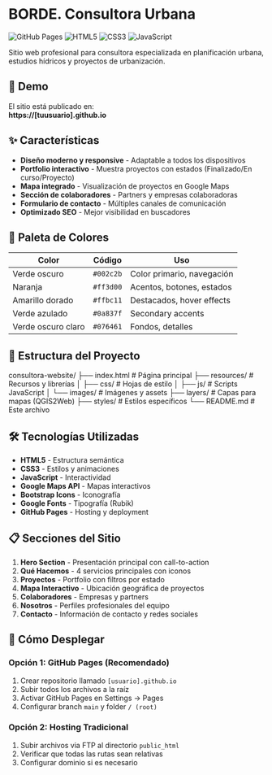 # BORDE. Consultora Urbana

![GitHub Pages](https://img.shields.io/badge/GitHub%20Pages-Deployed-success)
![HTML5](https://img.shields.io/badge/HTML5-E34F26?logo=html5&logoColor=white)
![CSS3](https://img.shields.io/badge/CSS3-1572B6?logo=css3&logoColor=white)
![JavaScript](https://img.shields.io/badge/JavaScript-F7DF1E?logo=javascript&logoColor=black)

Sitio web profesional para consultora especializada en planificación urbana, estudios hídricos y proyectos de urbanización.

## 🚀 Demo

El sitio está publicado en:  
**https://[tuusuario].github.io**

## ✨ Características

- **Diseño moderno y responsive** - Adaptable a todos los dispositivos
- **Portfolio interactivo** - Muestra proyectos con estados (Finalizado/En curso/Proyecto)
- **Mapa integrado** - Visualización de proyectos en Google Maps
- **Sección de colaboradores** - Partners y empresas colaboradoras
- **Formulario de contacto** - Múltiples canales de comunicación
- **Optimizado SEO** - Mejor visibilidad en buscadores

## 🎨 Paleta de Colores

| Color | Código | Uso |
|-------|--------|-----|
| Verde oscuro | `#002c2b` | Color primario, navegación |
| Naranja | `#ff3d00` | Acentos, botones, estados |
| Amarillo dorado | `#ffbc11` | Destacados, hover effects |
| Verde azulado | `#0a837f` | Secondary accents |
| Verde oscuro claro | `#076461` | Fondos, detalles |

## 📁 Estructura del Proyecto

consultora-website/
├── index.html # Página principal
├── resources/ # Recursos y librerías
│ ├── css/ # Hojas de estilo
│ ├── js/ # Scripts JavaScript
│ └── images/ # Imágenes y assets
├── layers/ # Capas para mapas (QGIS2Web)
├── styles/ # Estilos específicos
└── README.md # Este archivo


## 🛠️ Tecnologías Utilizadas

- **HTML5** - Estructura semántica
- **CSS3** - Estilos y animaciones
- **JavaScript** - Interactividad
- **Google Maps API** - Mapas interactivos
- **Bootstrap Icons** - Iconografía
- **Google Fonts** - Tipografía (Rubik)
- **GitHub Pages** - Hosting y deployment

## 📋 Secciones del Sitio

1. **Hero Section** - Presentación principal con call-to-action
2. **Qué Hacemos** - 4 servicios principales con iconos
3. **Proyectos** - Portfolio con filtros por estado
4. **Mapa Interactivo** - Ubicación geográfica de proyectos
5. **Colaboradores** - Empresas y partners
6. **Nosotros** - Perfiles profesionales del equipo
7. **Contacto** - Información de contacto y redes sociales

## 🚀 Cómo Desplegar

### Opción 1: GitHub Pages (Recomendado)
1. Crear repositorio llamado `[usuario].github.io`
2. Subir todos los archivos a la raíz
3. Activar GitHub Pages en Settings → Pages
4. Configurar branch `main` y folder `/ (root)`

### Opción 2: Hosting Tradicional
1. Subir archivos via FTP al directorio `public_html`
2. Verificar que todas las rutas sean relativas
3. Configurar dominio si es necesario
